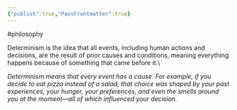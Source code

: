 ```yaml
---
{"publish":true,"PassFrontmatter":true}
---
```


#philosophy 

Determinism is the idea that all events, including human actions and decisions, are the result of prior causes and conditions, meaning everything happens because of something that came before it.\

*Determinism means that every event has a cause. For example, if you decide to eat pizza instead of a salad, that choice was shaped by your past experiences, your hunger, your preferences, and even the smells around you at the moment—all of which influenced your decision.*
